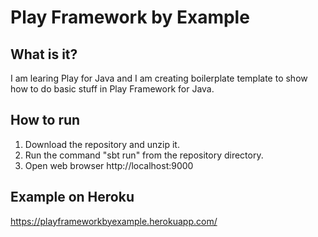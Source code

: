 
# Play Framework by Example

## What is it?
I am learing Play for Java and I am creating boilerplate template
to show how to do basic stuff in Play Framework for Java.

## How to run
1. Download the repository and unzip it.
2. Run the command "sbt run" from the repository directory.
3. Open web browser http://localhost:9000

## Example on Heroku
https://playframeworkbyexample.herokuapp.com/



